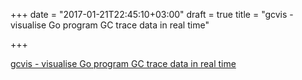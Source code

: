 +++
date = "2017-01-21T22:45:10+03:00"
draft = true
title = "gcvis - visualise Go program GC trace data in real time"

+++

<p><a href="https://github.com/davecheney/gcvis">gcvis - visualise Go program GC trace data in real time</a></p>
